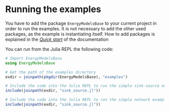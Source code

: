 # Running the examples

You have to add the package `EnergyModelsBase` to your current project in order to run the examples.
It is not necessary to add the other used packages, as the example is instantiating itself.
How to add packages is explained in the *[Quick start](https://energymodelsx.github.io/EnergyModelsBase.jl/stable/manual/quick-start/)* of the documentation

You can run from the Julia REPL the following code:

```julia
# Import EnergyModelsBase
using EnergyModelsBase

# Get the path of the examples directory
exdir = joinpath(pkgdir(EnergyModelsBase), "examples")

# Include the code into the Julia REPL to run the simple sink-source example
include(joinpath(exdir, "sink_source.jl"))

# Include the code into the Julia REPL to run the simple network example
include(joinpath(exdir, "sink_source.jl"))
```
